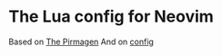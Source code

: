 # The Lua config for Neovim

Based on [The Pirmagen](https://www.youtube.com/watch?v=w7i4amO_zaE)
And on [config](https://github.com/ThePrimeagen/neovimrc/tree/master/lua/theprimeagen)
